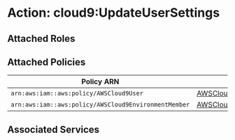 # Action: cloud9:UpdateUserSettings

## Attached Roles

## Attached Policies

| Policy ARN | Policy Name |
|------------|-------------|
| `arn:aws:iam::aws:policy/AWSCloud9User` | [AWSCloud9User](../policies.md#awscloud9user) |
| `arn:aws:iam::aws:policy/AWSCloud9EnvironmentMember` | [AWSCloud9EnvironmentMember](../policies.md#awscloud9environmentmember) |

## Associated Services

